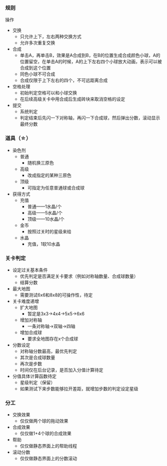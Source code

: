 ### 规则
操作

+ 交换
	+ 只允许上下，左右两种交换方式
	+ 允许多次重复交换
+ 合成
	+ 单击A，再单击B，效果是A合成到B，在B的位置生成合成颜色小球，A的位置留空，在单击A的时候，A的上下左右四个小球放大动画，表示可以被合成到这个位置
	+ 同色小球不可合成
	+ 合成仅限于上下左右的四个，不可远距离合成
+ 空格处理
	+ 初始判定空格可以和小球交换
	+ 在后续高级关卡中用合成后生成砖块来取消空格的设定
+ 提交
	+ 系统判定
	+ 判定结束后先闪一下对称轴，再闪一下合成球，然后弹出分数，滚动显示最终分数
	
### 道具（☆）

+ 染色剂
	+ 普通
		+ 随机换三原色
	+ 高级
		+ 改成指定的某种三原色
	+ 顶级
		+ 可指定为任意普通球或合成球
+ 获得方式
	+ 充值
		+ 普通——1水晶/个
		+ 高级——5水晶/个
		+ 顶级——10水晶/个
	+ 金币
		+ 按照过关时的星级来给
	+ 水晶
		+ 充值，1软10水晶


### 关卡判定
+ 设定过关基本条件
	+ 优先判定是否满足关卡要求（例如对称轴数量、合成球数量）
	+ 结算分数
+ 最大地图
	+ 需要测试6x6和8x8的可操作性，待定
+ 关卡难度递增
	+ 扩大地图
		+ 暂定是3x3→4x4→5x5→6x6
	+ 增加对称轴
		+ 一条对称轴→双轴→四轴
	+ 增加合成球
		+ 要求全地图存在x个合成球
+ 分数设定
	+ 对称轴分数最高，最优先判定
	+ 其次是合成球数量
	+ 再次是步数
	+ 时间仅在后台记录，是否加入分值计算待定
+ 分值具体计算函数待定
	+ 星级判定（保留）
	+ 如果测试下来步数能够拉开差距，就增加步数的判定设定星级



### 分工
+ 交换效果
	+ 仅仅做两个球的拖动效果
+ 合成效果
	+ 仅仅做1+4个球的合成效果
+ 帮助
	+ 仅仅做静态界面上的帮助线程
+ 滚动分数 
	+ 仅仅做静态界面上的分数滚动